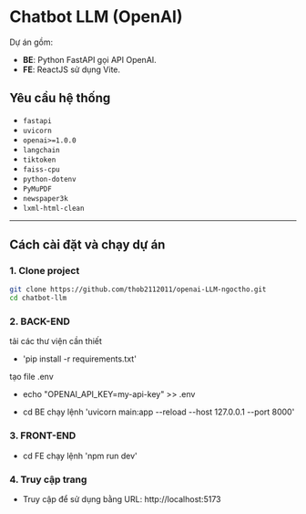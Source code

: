 ﻿# Chatbot LLM (OpenAI)

Dự án gồm:

- **BE**: Python FastAPI gọi API OpenAI.
- **FE**: ReactJS sử dụng Vite.

## Yêu cầu hệ thống

- `fastapi`
- `uvicorn`
- `openai>=1.0.0`
- `langchain`
- `tiktoken`
- `faiss-cpu`
- `python-dotenv`
- `PyMuPDF`
- `newspaper3k`
- `lxml-html-clean`

---

## Cách cài đặt và chạy dự án

### 1. Clone project

```bash
git clone https://github.com/thob2112011/openai-LLM-ngoctho.git
cd chatbot-llm
```

### 2. BACK-END

tải các thư viện cần thiết

- 'pip install -r requirements.txt'

tạo file .env

- echo "OPENAI_API_KEY=my-api-key" >> .env

- cd BE
  chạy lệnh
  'uvicorn main:app --reload --host 127.0.0.1 --port 8000'

### 3. FRONT-END

- cd FE
  chạy lệnh
  'npm run dev'

### 4. Truy cập trang

- Truy cập để sử dụng bằng URL: http://localhost:5173
